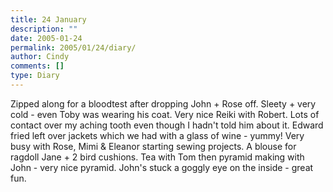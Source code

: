 ```yaml
---
title: 24 January
description: ""
date: 2005-01-24
permalink: 2005/01/24/diary/
author: Cindy
comments: []
type: Diary
---
```


Zipped along for a bloodtest after dropping John + Rose off. Sleety + very cold - even Toby was wearing his coat. Very nice Reiki with Robert. Lots of contact over my aching tooth even though I hadn't told him about it. Edward fried left over jackets which we had with a glass of wine - yummy! Very busy with Rose, Mimi & Eleanor starting sewing projects. A blouse for ragdoll Jane + 2 bird cushions. Tea with Tom then pyramid making with John - very nice pyramid. John's stuck a goggly eye on the inside - great fun.

